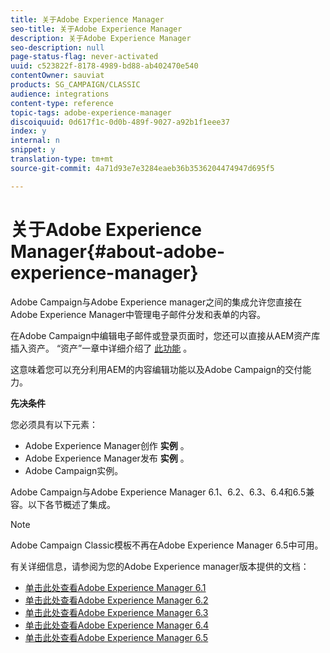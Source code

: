 ```yaml
---
title: 关于Adobe Experience Manager
seo-title: 关于Adobe Experience Manager
description: 关于Adobe Experience Manager
seo-description: null
page-status-flag: never-activated
uuid: c523822f-8178-4989-bd88-ab402470e540
contentOwner: sauviat
products: SG_CAMPAIGN/CLASSIC
audience: integrations
content-type: reference
topic-tags: adobe-experience-manager
discoiquuid: 0d617f1c-0d0b-489f-9027-a92b1f1eee37
index: y
internal: n
snippet: y
translation-type: tm+mt
source-git-commit: 4a71d93e7e3284eaeb36b3536204474947d695f5

---
```



# 关于Adobe Experience Manager{#about-adobe-experience-manager}

Adobe Campaign与Adobe Experience manager之间的集成允许您直接在Adobe Experience Manager中管理电子邮件分发和表单的内容。

在Adobe Campaign中编辑电子邮件或登录页面时，您还可以直接从AEM资产库插入资产。 “资产”一章中详细介绍了 [此功能](../../integrations/using/sharing-assets-with-adobe-experience-cloud.md) 。

这意味着您可以充分利用AEM的内容编辑功能以及Adobe Campaign的交付能力。

**先决条件**

您必须具有以下元素：

* Adobe Experience Manager创作 **实例** 。
* Adobe Experience Manager发布 **实例** 。
* Adobe Campaign实例。

Adobe Campaign与Adobe Experience Manager 6.1、6.2、6.3、6.4和6.5兼容。以下各节概述了集成。

>[!NOTE]
>
>Adobe Campaign Classic模板不再在Adobe Experience Manager 6.5中可用。

有关详细信息，请参阅为您的Adobe Experience manager版本提供的文档：

* [单击此处查看Adobe Experience Manager 6.1](https://docs.adobe.com/docs/en/aem/6-1/administer/integration/marketing-cloud/campaign/campaignonpremise.html)
* [单击此处查看Adobe Experience Manager 6.2](https://docs.adobe.com/docs/en/aem/6-2/administer/integration/marketing-cloud/campaign/campaignonpremise.html)
* [单击此处查看Adobe Experience Manager 6.3](https://helpx.adobe.com/experience-manager/6-3/sites/administering/using/campaignonpremise.html)
* [单击此处查看Adobe Experience Manager 6.4](https://helpx.adobe.com/experience-manager/6-4/sites/administering/using/campaignonpremise.html)
* [单击此处查看Adobe Experience Manager 6.5](https://helpx.adobe.com/experience-manager/6-5/sites/administering/using/campaignonpremise.html)
